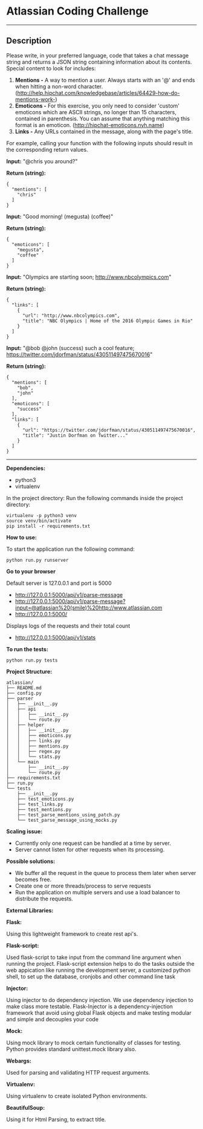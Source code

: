 # Atlassian Coding Challenge

---

## Description

Please write, in your preferred language, code that takes a chat message string and returns a JSON string containing information about its contents. Special content to look for includes:

1. **Mentions -** A way to mention a user. Always starts with an '@' and ends when hitting a non-word character. (http://help.hipchat.com/knowledgebase/articles/64429-how-do-mentions-work-)
2. **Emoticons -** For this exercise, you only need to consider 'custom' emoticons which are ASCII strings, no longer than 15 characters, contained in parenthesis. You can assume that anything matching this format is an emoticon. (http://hipchat-emoticons.nyh.name)
3. **Links -** Any URLs contained in the message, along with the page's title.

For example, calling your function with the following inputs should result in the corresponding return values.

**Input:** "@chris you around?"

**Return (string):**

    {
      "mentions": [
        "chris"
      ]
    }


**Input:** "Good morning! (megusta) (coffee)"

**Return (string):**

    {
      "emoticons": [
        "megusta",
        "coffee"
      ]
    }


**Input:** "Olympics are starting soon; http://www.nbcolympics.com"

**Return (string):**

    {
      "links": [
        {
          "url": "http://www.nbcolympics.com",
          "title": "NBC Olympics | Home of the 2016 Olympic Games in Rio"
        }
      ]
    }


**Input:** "@bob @john (success) such a cool feature; https://twitter.com/jdorfman/status/430511497475670016"

**Return (string):**

    {
      "mentions": [
        "bob",
        "john"
      ],
      "emoticons": [
        "success"
      ],
      "links": [
        {
          "url": "https://twitter.com/jdorfman/status/430511497475670016",
          "title": "Justin Dorfman on Twitter..."
        }
      ]
    }

---




**Dependencies:**

* python3
* virtualenv

In the project directory:
Run the following commands inside the project directory:
```
virtualenv -p python3 venv
source venv/bin/activate 
pip install -r requirements.txt
```

**How to use:**

To start the application run the following command:
```
python run.py runserver
```

**Go to your browser**

Default server is 127.0.0.1 and port is 5000

* http://127.0.0.1:5000/api/v1/parse-message
* http://127.0.0.1:5000/api/v1/parse-message?input=@atlassian%20(smile)%20http://www.atlassian.com
* http://127.0.0.1:5000/

Displays logs of the requests and their total count
* http://127.0.0.1:5000/api/v1/stats

**To run the tests:**

```
python run.py tests
```     

**Project Structure:**

```
atlassian/
├── README.md
├── config.py
├── parser
│   ├── __init__.py
│   ├── api
│   │   ├── __init__.py
│   │   └── route.py
│   ├── helper
│   │   ├── __init__.py
│   │   ├── emoticons.py
│   │   ├── links.py
│   │   ├── mentions.py
│   │   ├── regex.py
│   │   └── stats.py
│   └── main
│       ├── __init__.py
│       └── route.py
├── requirements.txt
├── run.py
└── tests
    ├── __init__.py
    ├── test_emoticons.py
    ├── test_links.py
    ├── test_mentions.py
    ├── test_parse_mentions_using_patch.py
    └── test_parse_message_using_mocks.py
```    

**Scaling issue:**

* Currently only one request can be handled at a time by server.
* Server cannot listen for other requests when its processing.

**Possible solutions:**

* We buffer all the request in the queue to process them later when server becomes free.
* Create one or more threads/process to serve requests
* Run the application on multiple servers and use a load balancer to distribute the requests.


**External Libraries:**

**Flask:**

Using this lightweight framework to create rest api's.

**Flask-script:**

Used flask-script to take input from the command line argument when running the project. 
Flask-script extension helps to do the tasks outside the web appication
like running the development server, a customized python shell, to set up the database, cronjobs and other command line task

**Injector:**

Using injector to do dependency injection. We use dependency injection to make class more testable. 
Flask-Injector is a dependency-injection framework that avoid using global Flask objects and make testing modular and simple and decouples your code

**Mock:**

Using mock library to mock certain functionality of classes for testing.
Python provides standard unittest.mock library also.

**Webargs:**

Used for parsing and validating HTTP request arguments.

**Virtualenv:**

Using virtualenv to create isolated Python environments.

**BeautifulSoup:**

Using it for Html Parsing, to extract title.
